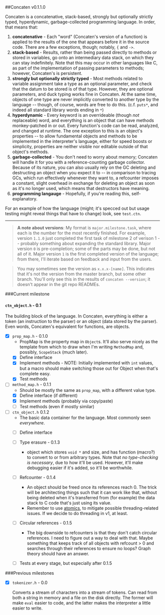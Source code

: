 ##Concaten v0.1.1.0

Concaten is a concatenative, stack-based, strongly but optionally strictly typed, hyperdynamic,
garbage-collected programming language. In order, that means that:

1. **concatenative** - Each "word" (Concaten's version of a function) is applied to the results of the one
   that appears before it in the source code. There are a few exceptions, though; notably, `{` and `->`. 
2. **stack-based** - Results, rather than being passed directly to methods or stored in variables, go onto
   an intermediary data stack, on which they can stay indefinitely. Note that this may occur in other
   languages like C, as part of the implementation of passing parameters to methods; however, Concaten's is
   persistent.
3. **strongly but optionally strictly typed** - Most methods related to variable assignment take a type as
   an optional parameter, and check that the datum to be stored is of that type. However, they are optional
   parameters, and duck typing works fine in Concaten. At the same time, objects of one type are never
   implicitly converted to another type by the language -- though, of course, words are free to do this.
   (c.f. `puts*`, and indeed all standard library words ending in `*`)
4. **hyperdynamic** - Every keyword is an overrideable (though *not* replaceable) word, and everything is an
   object that can have methods monkey-patched in or out. Every function's code can be read, analyzed, and
   changed at runtime. The one exception to this is an object's properties -- to allow fundamental objects
   and methods to be implemented in the interpreter's language, either for speed boosts or simplicity,
   properties are neither visible nor editable outside of that object's methods.
5. **garbage-collected** - You don't need to worry about memory; Concaten will handle it for you with a
   reference-counting garbage collector. Because of its nature, you can also usually rely on the GC deleting
   and destructing an object when you expect it to -- in comparison to tracing GCs, which run effectively
   whenever they want to, a refcounter imposes a constant, slight overhead in exchange for deleting an object
   as soon as it's no longer used, which means that destructors have meaning.
0. **programming langauge** - Hopefully, if you're reading this, self-explanatory.

For an example of how the language (might; it's specced out but usage testing might reveal things that have
to change) look, see `test.ctn`.

---

> **A note about versions**: My format is `major.milestone.task`, where each is the number for the
> most recently finished. For example, version `1.1.0` just completed the first task of milestone 2 of
> verison 1 -- probably something about expanding the standard library. Major version `0` is pre-completion;
> some of the parts may be done, but not all of it. Major version `1` is the first completed version of
> the language; from there, I'll iterate based on feedback and input from the users.

> You may sometimes see the version as `x.x.x-[name]`. This indicates that it's not the version from the
> master branch, but some other branch. You'll only see this in the results of `concaten --version`; it
> doesn't appear in the git repo READMEs.

###Current milestone

#### `ctn_object.h` - 0.1

The building block of the language. In Concaten, everything is either a token (an instruction to the parser)
or an object (data stored by the parser). Even words, Concaten's equivalent for functions, are objects.

- [x] `prop_map.h` - 0.1.0
  * PropMap is the property map in `Object`s. It'll also serve nicely as the template from which to draw
    when I'm writing `MethodMap` and, possibly, `ScopeStack` (much later).
  * [x] Define interface
  * [x] Implement methods - NOTE: Initially implemented with `int` values, but a macro should make switching
        those out for Object when that's complete easy.
  * [x] Test methods
- [ ] `method_map.h` - 0.1.1
  * Should be mostly the same as `prop_map`, with a different value type.
  * [x] Define interface (if different)
  * [x] Implement methods (probably via copy/paste)
  * [ ] Test methods (even if mostly similar)
- [ ] `ctn_object.h` 0.1.2
  * The basic data container for the language. Most commonly seen *everywhere*.
  * [ ] Define interface
  * [ ] Type erasure - 0.1.3
    * object which stores `void *` and size, and has function (macro?) to convert to or from arbitrary types.
      Note that *no type-checking is necessary*, due to how it'll be used. However, it'll make debugging
      easier if it's added, so it'll be worthwhile.
  * [ ] Refcounter - 0.1.4
    * An object should be freed once its references reach 0. The trick will be architecting things such that
      it can work like that, without being deleted when it's transferred from (for example) the data stack
      to C code that's just using its value.
    * Remember to use [atomics](http://en.cppreference.com/w/c/atomic), to mitigate possible threading-related
      issues. If we decide to do threading in v1, at least.
  * [ ] Circular references - 0.1.5
    * The big downside to refcounters is that they don't catch circular references. I need to figure out
      a way to deal with that. Maybe something that keeps track of all objects with refcount > 0 and searches
      through their references to ensure no loops? Graph theory should have an answer.
  * [ ] Tests at every stage, but especially after 0.1.5
  


###Previous milestones

- [x] `tokenizer.h` - 0.0

  Converts a stream of characters into a stream of tokens. Can read from both a string in memory and a file
  on the disk directly. The former will make `eval` easier to code, and the latter makes the interpreter a
  little easier to write.

